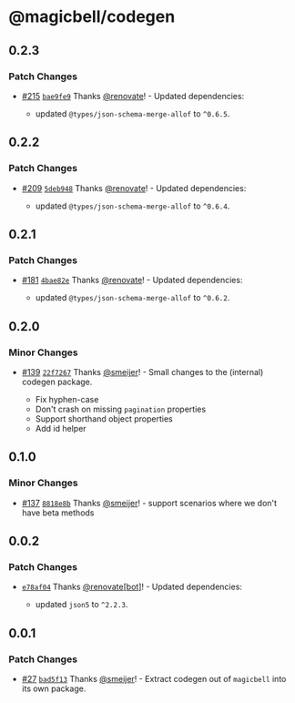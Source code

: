 # @magicbell/codegen

## 0.2.3

### Patch Changes

- [#215](https://github.com/magicbell-io/magicbell-js/pull/215) [`bae9fe9`](https://github.com/magicbell-io/magicbell-js/commit/bae9fe9d9a4c1ff7f49f9d9cee137824ac089abb) Thanks [@renovate](https://github.com/apps/renovate)! - Updated dependencies:

  - updated `@types/json-schema-merge-allof` to `^0.6.5`.

## 0.2.2

### Patch Changes

- [#209](https://github.com/magicbell-io/magicbell-js/pull/209) [`5deb948`](https://github.com/magicbell-io/magicbell-js/commit/5deb94806d5e76f5e387cf6c77c1042770259c2a) Thanks [@renovate](https://github.com/apps/renovate)! - Updated dependencies:

  - updated `@types/json-schema-merge-allof` to `^0.6.4`.

## 0.2.1

### Patch Changes

- [#181](https://github.com/magicbell-io/magicbell-js/pull/181) [`4bae82e`](https://github.com/magicbell-io/magicbell-js/commit/4bae82e676f88b049243017b9e470cfbeddfb6ad) Thanks [@renovate](https://github.com/apps/renovate)! - Updated dependencies:

  - updated `@types/json-schema-merge-allof` to `^0.6.2`.

## 0.2.0

### Minor Changes

- [#139](https://github.com/magicbell-io/magicbell-js/pull/139) [`22f7267`](https://github.com/magicbell-io/magicbell-js/commit/22f72679b65405e79a5a4a80d112678c3080ddc5) Thanks [@smeijer](https://github.com/smeijer)! - Small changes to the (internal) codegen package.

  - Fix hyphen-case
  - Don't crash on missing `pagination` properties
  - Support shorthand object properties
  - Add id helper

## 0.1.0

### Minor Changes

- [#137](https://github.com/magicbell-io/magicbell-js/pull/137) [`8818e8b`](https://github.com/magicbell-io/magicbell-js/commit/8818e8bcefa06081d9a082387f6f18cbc2500dd6) Thanks [@smeijer](https://github.com/smeijer)! - support scenarios where we don't have beta methods

## 0.0.2

### Patch Changes

- [`e78af04`](https://github.com/magicbell-io/magicbell-js/commit/e78af04eb97aebffe8fa41e088890364cb5367ad) Thanks [@renovate[bot]](https://github.com/renovate%5Bbot%5D)! - Updated dependencies:

  - updated `json5` to `^2.2.3`.

## 0.0.1

### Patch Changes

- [#27](https://github.com/magicbell-io/magicbell-js/pull/27) [`bad5f13`](https://github.com/magicbell-io/magicbell-js/commit/bad5f13e9f61c4f4be08d48d84755d87bb0551e5) Thanks [@smeijer](https://github.com/smeijer)! - Extract codegen out of `magicbell` into its own package.
